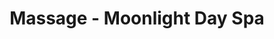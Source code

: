 ---
title: "Massage - Moonlight Day Spa"
url: /south-plainfield/massage-moonlight-day-spa/
shop: massage
---